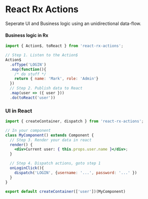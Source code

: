 # React Rx Actions

Seperate UI and Business logic using an unidirectional data-flow.


#### Business logic in Rx
```jsx
import { Action$, toReact } from 'react-rx-actions';

// Step 1. Listen to the Action$
Action$
  .ofType('LOGIN')
  .map(function(){
    /* do stuff */
    return { name: 'Mark', role: 'Admin'}
  })
  // Step 2. Publish data to React
  .map(user => ({ user }))
  .do(toReact('user'))
```

### UI in React
```jsx
import { createContainer, dispatch } from 'react-rx-actions';

// In your component
class MyComponent() extends Component {
  // Step 3. Render your data in react
  render() {
    <div>Current user: { this.props.user.name }</div>;
  }  

  // Step 4. Dispatch actions, goto step 1
  onLoginClick(){
    dispatch('LOGIN', {username: '...', password: '...' })
  }
}

export default createContainer(['user'])(MyComponent)
```
